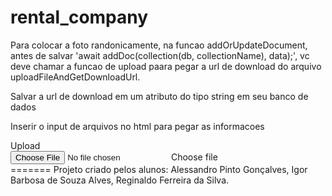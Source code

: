 # rental_company


Para colocar a foto randonicamente, na funcao addOrUpdateDocument, antes de salvar 'await addDoc(collection(db, collectionName), data);', vc deve chamar a funcao de upload paara pegar a url de download do arquivo uploadFileAndGetDownloadUrl.

Salvar a url de download em um atributo do tipo string em seu banco de dados

Inserir o input de arquivos no html para pegar as informacoes

<div class="input-group mb-3">
  <div class="input-group-prepend">
    <span class="input-group-text">Upload</span>
  </div>
  <div class="custom-file">
    <input type="file" class="custom-file-input" id="inputGroupFile01">
    <label class="custom-file-label" for="inputGroupFile01">Choose file</label>
  </div>
</div>
=======
Projeto criado pelos alunos: 
Alessandro Pinto Gonçalves,
Igor Barbosa de Souza Alves, 
Reginaldo Ferreira da Silva.


